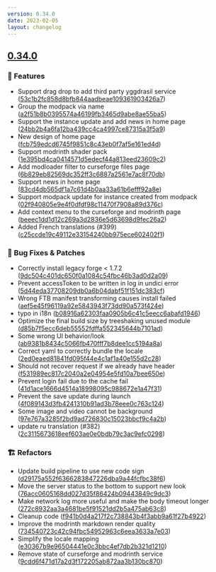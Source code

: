 ```yaml
---
version: 0.34.0
date: 2023-02-05
layout: changelog
---
```

## [0.34.0](#0.34.0)
### 🚀 Features

- Support drag drop to add third party yggdrasil service ([53c1b2fc858d8bfb844aadbeae109361903426a7](https://github.com/Voxelum/x-minecraft-launcher/commit/53c1b2fc858d8bfb844aadbeae109361903426a7))
- Group the modpack via name ([a2f51b8b0395574a46199fb3465d9abe8ae55ba5](https://github.com/Voxelum/x-minecraft-launcher/commit/a2f51b8b0395574a46199fb3465d9abe8ae55ba5))
- Support the instance update and add news in home page ([24bb2b4a6fa12ba439cc4ca4997ce87315a3f5a9](https://github.com/Voxelum/x-minecraft-launcher/commit/24bb2b4a6fa12ba439cc4ca4997ce87315a3f5a9))
- New design of home page ([fcb759edcd6745f9851c8c43eb0f7af5e161ed4d](https://github.com/Voxelum/x-minecraft-launcher/commit/fcb759edcd6745f9851c8c43eb0f7af5e161ed4d))
- Support modrinth shader pack ([1e395bd4ca0414571d5edecf44a813eed23609c2](https://github.com/Voxelum/x-minecraft-launcher/commit/1e395bd4ca0414571d5edecf44a813eed23609c2))
- Add modloader filter to curseforge files page ([6b829eb82569dc352ff3c6887a2561e7ac8f70db](https://github.com/Voxelum/x-minecraft-launcher/commit/6b829eb82569dc352ff3c6887a2561e7ac8f70db))
- Support news in home page ([83cd4db565df1a7c61d4b0aa33a61b6efff92a8e](https://github.com/Voxelum/x-minecraft-launcher/commit/83cd4db565df1a7c61d4b0aa33a61b6efff92a8e))
- Support modpack update for instance created from modpack ([02f940805e9e4f0dfdf98c11470f7908a89d376c](https://github.com/Voxelum/x-minecraft-launcher/commit/02f940805e9e4f0dfdf98c11470f7908a89d376c))
- Add context menu to the curseforge and modrinth page ([beeec1dd1d12c269a3d2836e5d63698d9fec26a2](https://github.com/Voxelum/x-minecraft-launcher/commit/beeec1dd1d12c269a3d2836e5d63698d9fec26a2))
- Added French translations (#399) ([c25ccde19c49112e33154240bb975ece602402f1](https://github.com/Voxelum/x-minecraft-launcher/commit/c25ccde19c49112e33154240bb975ece602402f1))
### 🐛 Bug Fixes & Patches

- Correctly install legacy forge < 1.7.2 ([9dc504c401dc650f0a1084c54fbc46b3ad0d2a09](https://github.com/Voxelum/x-minecraft-launcher/commit/9dc504c401dc650f0a1084c54fbc46b3ad0d2a09))
- Prevent accessToken to be written in log in undici error ([5d44eda37708209db0a6b04dabf51f151dc383cf](https://github.com/Voxelum/x-minecraft-launcher/commit/5d44eda37708209db0a6b04dabf51f151dc383cf))
- Wrong FTB manifest transforming causes install failed ([aef5e45f96119a92e5843943f73dd90a573f424e](https://github.com/Voxelum/x-minecraft-launcher/commit/aef5e45f96119a92e5843943f73dd90a573f424e))
- typo in i18n ([b08916a62303faa0905b6c41c5eecc6abafd1946](https://github.com/Voxelum/x-minecraft-launcher/commit/b08916a62303faa0905b6c41c5eecc6abafd1946))
- Optimize the final build size by treeshaking unused module ([d85b7f5ecc6deb55552fdffa552345644b7101ad](https://github.com/Voxelum/x-minecraft-launcher/commit/d85b7f5ecc6deb55552fdffa552345644b7101ad))
- Some wrong UI behavior/look ([ab9381b8434c5066fb470fff7b8dee1cc5194a8a](https://github.com/Voxelum/x-minecraft-launcher/commit/ab9381b8434c5066fb470fff7b8dee1cc5194a8a))
- Correct yaml to correctly bundle the locale ([2ed0eaed81841fd095f44e4c1af1a40e155d2c28](https://github.com/Voxelum/x-minecraft-launcher/commit/2ed0eaed81841fd095f44e4c1af1a40e155d2c28))
- Should not recover request if we already have header ([f531989ec817c2040a2e04954e5fd10a7bee650e](https://github.com/Voxelum/x-minecraft-launcher/commit/f531989ec817c2040a2e04954e5fd10a7bee650e))
- Prevent login fail due to the cache fail ([41d1ace1666d4514a18998095c988672e1a47f31](https://github.com/Voxelum/x-minecraft-launcher/commit/41d1ace1666d4514a18998095c988672e1a47f31))
- Prevent the save update during launch ([4f089143d3fb4241310b91ad3b78eee0c763c124](https://github.com/Voxelum/x-minecraft-launcher/commit/4f089143d3fb4241310b91ad3b78eee0c763c124))
- Some image and video cannot be background ([97e767a3285f2bd9ad726830c15023bbcf9c4a2b](https://github.com/Voxelum/x-minecraft-launcher/commit/97e767a3285f2bd9ad726830c15023bbcf9c4a2b))
- update ru translation (#382) ([2c3115673618eef603ae0e0bdb79c3ac9efc0298](https://github.com/Voxelum/x-minecraft-launcher/commit/2c3115673618eef603ae0e0bdb79c3ac9efc0298))
### 🏗️ Refactors

- Update build pipeline to use new code sign ([d29175a552f6366283847226dba9a44fcfbc38f6](https://github.com/Voxelum/x-minecraft-launcher/commit/d29175a552f6366283847226dba9a44fcfbc38f6))
- Move the server status to the bottom to support new look ([76acc0605168dd027d35f86424b09443849c9dc3](https://github.com/Voxelum/x-minecraft-launcher/commit/76acc0605168dd027d35f86424b09443849c9dc3))
- Make network log more useful and make the body timeout longer ([272c8932aa3a4681be5f91521dd2b5a475ab63c8](https://github.com/Voxelum/x-minecraft-launcher/commit/272c8932aa3a4681be5f91521dd2b5a475ab63c8))
- Cleanup code ([f941b0d4a217f2c738843b4f3abb9a61f27b4922](https://github.com/Voxelum/x-minecraft-launcher/commit/f941b0d4a217f2c738843b4f3abb9a61f27b4922))
- Improve the modrinth markdown render quality ([734540723c42c94fbc54952963c6eea3633a7e03](https://github.com/Voxelum/x-minecraft-launcher/commit/734540723c42c94fbc54952963c6eea3633a7e03))
- Simplify the locale mapping ([e30367b9e96504441e0c3bbc4ef7db2b321d1210](https://github.com/Voxelum/x-minecraft-launcher/commit/e30367b9e96504441e0c3bbc4ef7db2b321d1210))
- Remove state of curseforge and modrinth service ([9cdd6f471d17a2d3f172205ab872aa3b130bc870](https://github.com/Voxelum/x-minecraft-launcher/commit/9cdd6f471d17a2d3f172205ab872aa3b130bc870))